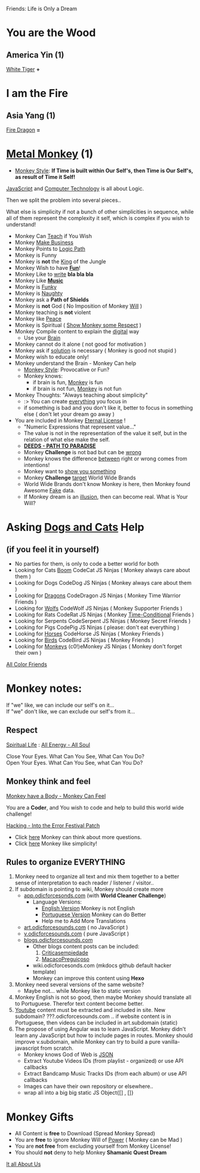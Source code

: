 Friends: Life is Only a Dream

# You are the Wood

## America Yin (1)

[White Tiger](./letters/Tiger_America.md) **+**

# I am the Fire 

## Asia Yang (1)

[Fire Dragon](./letters/Dragon_Asia.md) **=** 

# [Metal Monkey](https://odicforcesounds.bandcamp.com/track/you-are-the-wood-i-am-the-fire) (1)

- [Monkey Style](./textos/README.md): **If Time is built within Our Self's, then Time is Our Self's, as result of Time it Self!**

[JavaScript](https://odicforcesounds.bandcamp.com/track/dive-into-the-world-of-javascript) and [Computer Technology](https://odicforcesounds.bandcamp.com/track/just-a-technical-skill-set) is all about Logic.

Then we split the problem into several pieces.. 

What else is simplicity if not a bunch of other simplicities in sequence, while all of them represent the complexity it self, which is complex if you wish to understand! 

- Monkey Can [Teach](https://odicforcesounds.bandcamp.com/track/crafting-new-generations) if You Wish
- Monkey [Make Business](https://odicforcesounds.bandcamp.com/track/lets-make-business)
- Monkey Points to [Logic Path](https://wiki.odicforcesounds.com/art/pages/Dao/index.html)
- Monkey is Funny
- Monkey is **not** the [King](https://odicforcesounds.bandcamp.com/track/sun-wukong-the-Monkey-king) of the Jungle
- Monkey Wish to have **[Fun](https://odicforcesounds.bandcamp.com/track/dont-take-us-seriously-we-are-having-fun)**!
- Monkey Like to [write](./MANIFEST.md) **bla bla bla** 
- Monkey Like **[Music](https://odicforcesounds.bandcamp.com/track/piano-words)**
- Monkey is [Funky](https://odicforcesounds.bandcamp.com/track/accurate-fingers-and-funky-orgasms)
- Monkey is [Naughty](https://odicforcesounds.bandcamp.com/track/bruce-lee-advice-and-the-naughty-challenge)
- Monkey ask a **Path of Shields**
- Monkey is **not** God ( No Imposition of Monkey [Will](https://odicforcesounds.bandcamp.com/track/the-possession-of-will) )
- Monkey teaching is **not** violent
- Monkey like [Peace](https://odicforcesounds.bandcamp.com/track/we-came-in-peace-trance-zone) 
- Monkey is Spiritual ( [Show Monkey some Respect](https://odicforcesounds.bandcamp.com/track/show-us-some-respect-warning) )
- Monkey Compile content to explain the [digital](https://odicforcesounds.bandcamp.com/track/digital-perspective) way
    - Use your [Brain](https://odicforcesounds.bandcamp.com/track/brain-chilout) 
- Monkey cannot do it alone ( not good for motivation )
- Monkey ask if [solution](./World-Cleaner.md) is necessary ( Monkey is good not stupid )
- Monkey wish to educate only! 
- Monkey understand the Brain - Monkey Can help 
    - [Monkey Style](https://odicforcesounds.bandcamp.com/track/genius-monkey-style): Provocative or Fun? 
    - Monkey knows: 
        - if brain is fun, [Monkey](https://odicforcesounds.bandcamp.com/track/set-us-free) is fun
        - if brain is not fun, [Monkey](https://odicforcesounds.bandcamp.com/track/fire-in-my-eyes-metal-in-my-soul) is not fun
- Monkey Thoughts: "Always teaching about simplicity" 
    - :> You can create [everything](https://odicforcesounds.bandcamp.com/track/absolute-everything-and-everyone) you focus in
    - if something is bad and you don't like it, better to focus in something else ( don't let your dream go away )
- You are included in Monkey [Eternal License](./letters/Eternal_License.md) ! 
    - "Numeric Expressions that represent value..."
    - The value is not in the representation of the value it self, but in the relation of what else make the self. 
    - **[DEEDS - PATH TO PARADISE](https://odicforcesounds.bandcamp.com/track/deeds-path-to-paradise)** 
    - Monkey **Challenge** is not bad but can be [wrong](https://odicforcesounds.bandcamp.com/track/not-bad-wrong)
    - Monkey knows the difference [between](https://odicforcesounds.bandcamp.com/track/between-us-image-and-sound) right or wrong comes from intentions! 
    - Monkey want to [show you something](https://odicforcesounds.bandcamp.com/track/i-want-to-show-you-something)
    - Monkey **Challenge** [target](https://odicforcesounds.bandcamp.com/track/v-euclidean-space-3) World Wide Brands
    - World Wide Brands don't know Monkey is here, then Monkey found Awesome [Fake](https://github.com/odicforcesounds/fakeSolutions) data. 
    - If Monkey dream is an [illusion](https://odicforcesounds.bandcamp.com/track/myth-illusion-memories), then can become real. What is Your Will? 

# Asking [Dogs and Cats](https://odicforcesounds.bandcamp.com/track/dogs-like-to-dance-cats-like-to-watch) Help 

## (if you feel it in yourself)
- No parties for them, is only to code a better world for both
- Looking for Cats [Boom](https://odicforcesounds.bandcamp.com/track/boom-cat) CodeCat JS Ninjas ( Monkey always care about them )
- Looking for Dogs CodeDog JS Ninjas ( Monkey always care about them )
- Looking for [Dragons](https://soundcloud.com/odicforcesounds-channel/the-dragon) CodeDragon JS Ninjas ( Monkey Time Warrior Friends )
- Looking for [Wolfs](https://odicforcesounds.bandcamp.com/track/walking-with-the-river) CodeWolf JS Ninjas ( Monkey Supporter Friends )
- Looking for Rats CodeRat JS Ninjas ( Monkey [Time-Conditional](https://wiki.odicforcesounds.com/art/pages/YinYang/YY/index.html) Friends )
- Looking for Serpents CodeSerpent JS Ninjas ( Monkey Secret Friends )
- Looking for Pigs CodePig JS Ninjas ( please: don't eat everything )
- Looking for [Horses](https://odicforcesounds.bandcamp.com/track/water-horses-woman-freedom) CodeHorse JS Ninjas ( Monkey Friends )
- Looking for [Birds](https://odicforcesounds.bandcamp.com/track/birds-of-fire) CodeBird JS Ninjas ( Monkey Friends ) 
- Looking for [Monkeys](https://odicforcesounds.bandcamp.com/track/eyes-on-you) (c0!)eMonkey JS Ninjas ( Monkey don't forget their own )

[All Color Friends](https://odicforcesounds.bandcamp.com/track/united-colors-of-skeleton-grow-your-skills)

# Monkey notes: 

If "we" like, we can include our self's on it...<br>
If "we" don't like, we can exclude our self's from it...

## Respect 

[Spiritual Life](https://odicforcesounds.bandcamp.com/track/respect-spiritual-life) : [All Energy - All Soul](https://odicforcesounds.bandcamp.com/track/organic-fields-all-energy-all-soul) 

Close Your Eyes. What Can You See, What Can You Do?<br>
Open Your Eyes. What Can You See, what Can You Do?

## Monkey think and feel

[Monkey have a Body - Monkey Can Feel](https://odicforcesounds.bandcamp.com/track/i-can-feel-i-have-a-body)

You are a <b>Coder</b>, and You wish to code and help to build this world wide challenge!

[Hacking - Into the Error Festival Patch](https://odicforcesounds.bandcamp.com/track/hacking-into-the-error-festival-patch)

- Click [here](./plan/Questions.md) Monkey can think about more questions. 
- Click [here](./plan/psudoCode.md) Monkey like simplicity! 

## Rules to organize EVERYTHING 
1. Monkey need to organize all text and mix them together to a better sense of interpretation to each reader / listener / visitor..
2. If subdomain is pointing to wiki, Monkey should create more
    - [app.odicforcesonds.com](https://github.com/odicforcesounds/World-Cleaner) (with **World Cleaner Challenge**)
        - Language Versions: 
            - [English Version](./en/README.md) Monkey is not English
            - [Portuguese Version](./pt/README.md) Monkey can do Better
            - Help me to Add More Translations 
    - [art.odicforcesounds.com](https://wiki.odicforcesounds.com/art/index.html) ( no JavaScript )
    - [v.odicforcesounds.com](https://wiki.odicforcesounds.com/v/) ( pure JavaScript )
    - [blogs.odicforcesounds.com](https://wiki.odicforcesounds.com/blogjs/src/b.html)
        - Other blogs content posts can be included: 
            1. [Criticasempiedade](https://criticasempiedade.blogspot.com/)
            2. [MacacoPreguiçoso](https://macacopreguicoso.blogspot.com/) 
        - wiki.odicforcesonds.com (mkdocs github default hacker template)
        - Monkey can improve this content using **Hexo**
3. Monkey need several versions of the same website?
    - Maybe not... while Monkey like to static version
4. Monkey English is not so good, then maybe Monkey should translate all to Portuguese. Therefor text content become better.
5. [Youtube](./yt/README.md)  content must be extracted and included in site. New subdomain? ???.odicforcesounds.com .. if website content is in Portuguese, then videos can be included in art.subdomain (static)
6. The propose of using Angular was to learn JavaScript. Monkey didn't learn any JavaScript but how to include pages in routes. Monkey should improve v.subdomain, while Monkey can try to build a pure vanilla-javascript from scratch. 
    - Monkey knows God of Web is [JSON](https://odicforcesounds.bandcamp.com/track/mr-json)
    - Extract Youtube Videos IDs (from playlist - organized) or use API callbacks
    - Extract Bandcamp Music Tracks IDs (from each album) or use API callbacks
    - Images can have their own repository or elsewhere.. 
    - wrap all into a big big static JS Object{[] , []}

# Monkey Gifts 

- All Content is **free** to Download (Spread Monkey Spread)
- You are **free** to ignore Monkey Will of [Power](https://odicforcesounds.bandcamp.com/track/money-is-no-power) ( Monkey can be Mad )
- You are **not free** from excluding yourself from Monkey License!
- You should **not** deny to help Monkey **Shamanic Quest Dream**

[It all About Us](https://odicforcesounds.bandcamp.com/track/it-is-all-about-us)